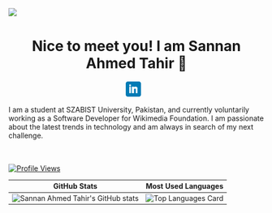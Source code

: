 ![](https://github.com/osamaahmed17/osamaahmed17/blob/main/header.jpeg)
<h1 align="center">Nice to meet you! I am Sannan Ahmed Tahir 👋</h1>


<p align='center'>
<a href="https://www.linkedin.com/in/sannan-ahmed-tahir-05ab45196/"><img height="30" src="https://github.com/sannan12/sannan12/blob/main/linkedin.png?raw=true"></a>
&nbsp;&nbsp;
</p>
I am a student at SZABIST University, Pakistan, and currently voluntarily working as a Software Developer for Wikimedia Foundation. I am passionate about the latest trends in technology and am always in search of my next challenge. 


<br/><br/>
[![Profile Views](https://komarev.com/ghpvc/?username=sannan12&color=blue&style=plastic)](https://github.com/sannan12) <br>



| GitHub Stats | Most Used Languages |
| ------------- | ------------- |
| ![Sannan Ahmed Tahir's GitHub stats](https://github-readme-stats.vercel.app/api?username=sannan12&show_icons=true)  | ![Top Languages Card](https://github-readme-stats.vercel.app/api/top-langs/?username=sannan12&layout=compact) |
